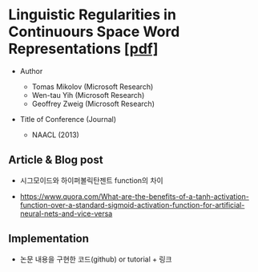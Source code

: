 # Linguistic Regularities in Continuours Space Word Representations [[pdf]](https://www.aclweb.org/anthology/N13-1090)

* Author
	* Tomas Mikolov (Microsoft Research)
	* Wen-tau Yih (Microsoft Research)
	* Geoffrey Zweig (Microsoft Research)

* Title of Conference (Journal)
	* NAACL (2013)


## Article & Blog post
* 시그모이드와 하이퍼볼릭탄젠트 function의 차이 
- https://www.quora.com/What-are-the-benefits-of-a-tanh-activation-function-over-a-standard-sigmoid-activation-function-for-artificial-neural-nets-and-vice-versa


## Implementation
* 논문 내용을 구현한 코드(github) or tutorial + 링크